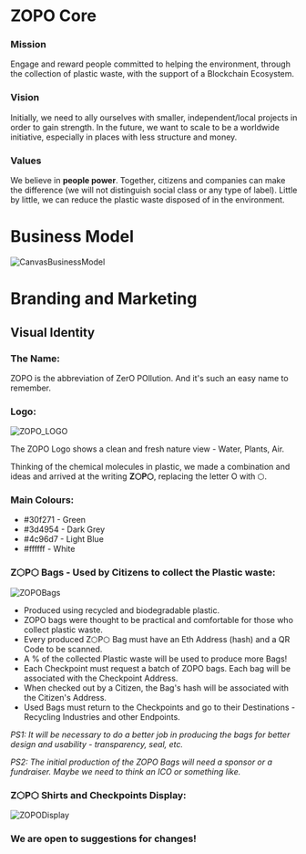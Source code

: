 # ZOPO Core 
### Mission
Engage and reward people committed to helping the environment, through the collection of plastic waste, with the support of a Blockchain Ecosystem.

### Vision
Initially, we need to ally ourselves with smaller, independent/local projects in order to gain strength. In the future, we want to scale to be a worldwide initiative, especially in places with less structure and money.

### Values
We believe in **people power**. Together, citizens and companies can make the difference (we will not distinguish social class or any type of label). Little by little, we can reduce the plastic waste disposed of in the environment.

# Business Model
![CanvasBusinessModel](https://scontent.fvcp2-1.fna.fbcdn.net/v/t1.15752-9/91021428_3006858209334268_1550281905918705664_n.png?_nc_cat=105&_nc_sid=b96e70&_nc_ohc=-VLlbCgCFdYAX_QX9Eu&_nc_ht=scontent.fvcp2-1.fna&oh=30a17b8af803f899e79c43b810298c18&oe=5EA2AED9)

# Branding and Marketing

## Visual Identity

### The Name:
ZOPO is the abbreviation of ZerO POllution. And it's such an easy name to remember.

### Logo:
![ZOPO_LOGO](https://scontent.fvcp2-1.fna.fbcdn.net/v/t1.15752-9/89068046_176632217119523_7264249896222326784_n.png?_nc_cat=106&_nc_sid=b96e70&_nc_ohc=if2JGk5k_MkAX9wmSya&_nc_ht=scontent.fvcp2-1.fna&oh=c5c18345ebd79c96dab47c12ec264f30&oe=5EC5A9AA)

The ZOPO Logo shows a clean and fresh nature view - Water, Plants, Air.

Thinking of the chemical molecules in plastic, we made a combination and ideas and arrived at the writing **Z⬡P⬡**, replacing the letter O with ⬡.

### Main Colours:
- #30f271 - Green
- #3d4954 - Dark Grey
- #4c96d7 - Light Blue
- #ffffff - White

### Z⬡P⬡ Bags - Used by Citizens to collect the Plastic waste:
![ZOPOBags](https://scontent.fvcp2-1.fna.fbcdn.net/v/t1.15752-9/90427342_2561813470770972_5572277148057600000_n.png?_nc_cat=100&_nc_sid=b96e70&_nc_ohc=uy-tLduqQIIAX-W9gbd&_nc_ht=scontent.fvcp2-1.fna&oh=c1818e8ea7281503a25a306049a1620b&oe=5EC5F117)

  - Produced using recycled and biodegradable plastic.
  - ZOPO bags were thought to be practical and comfortable for those who collect plastic waste. 
  - Every produced Z⬡P⬡ Bag must have an Eth Address (hash) and a QR Code to be scanned. 
  - A % of the collected Plastic waste will be used to produce more Bags!
  - Each Checkpoint must request a batch of ZOPO bags. Each bag will be associated with the Checkpoint Address.
  - When checked out by a Citizen, the Bag's hash will be associated with the Citizen's Address.
  - Used Bags must return to the Checkpoints and go to their Destinations - Recycling Industries and other Endpoints.

*PS1: It will be necessary to do a better job in producing the bags for better design and usability - transparency, seal, etc.*

*PS2: The initial production of the ZOPO Bags will need a sponsor or a fundraiser. Maybe we need to think an ICO or something like.*

### Z⬡P⬡ Shirts and Checkpoints Display:
![ZOPODisplay](https://scontent.fvcp2-1.fna.fbcdn.net/v/t1.15752-9/91805263_875661452907119_6201637294558937088_n.png?_nc_cat=108&_nc_sid=b96e70&_nc_ohc=8go1gQ5gxR0AX_K48NZ&_nc_ht=scontent.fvcp2-1.fna&oh=d706965b56cb02a209b68046f76595ff&oe=5EA6F1DA)

### We are open to suggestions for changes!



